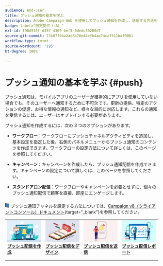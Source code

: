 ```yaml
---
audience: end-user
title: プッシュ通知の基本を学ぶ
description: Adobe Campaign Web を使用してプッシュ通知を作成し、送信する方法を学ぶ
badge: label="限定提供（LA）"
exl-id: f90d915f-d357-4309-bef5-0dedc30280d7
source-git-commit: 73b87f94a2ac8478e44efb4ae74caf511baf0061
workflow-type: tm+mt
source-wordcount: '195'
ht-degree: 100%

---
```


# プッシュ通知の基本を学ぶ {#push}

プッシュ通知は、モバイルアプリのユーザーが積極的にアプリを使用していない場合でも、そのユーザーへ通知するために不可欠です。更新の提供、特定のアクションの促進、お得な情報の通知など、様々な目的に対応します。これらの通知を受信するには、ユーザーはオプトインする必要があります。

プッシュ通知を作成するには、次の 3 つのオプションがあります。

* **ワークフロー**：ワークフローにプッシュチャネルアクティビティを追加し、基本設定を指定した後、右側のパネルメニューからプッシュ通知のコンテンツを作成できます。ワークフローの設定方法について詳しくは、このページを参照してください。

* **キャンペーン**：キャンペーンを作成したら、プッシュ通知配信を作成できます。キャンペーンの設定について詳しくは、このページを参照してください。

* **スタンドアロン配信**：ワークフローやキャンペーンを必要とせずに、個々のプッシュ通知配信で顧客を直接、即座にエンゲージします。

![](../assets/do-not-localize/book.png) プッシュ通知チャネルを設定する方法については、[Campaign v8（クライアントコンソール）ドキュメント](https://experienceleague.adobe.com/docs/campaign/campaign-v8/campaigns/send/push.html?lang=ja){target="_blank"}を参照してください。

<table style="table-layout:fixed"><tr style="border: 0;">
<td>
<a href="create-push.md">
<img alt="リード" src="assets/do-not-localize/push_create.jpeg">
</a>
<div><a href="create-push.md"><strong>プッシュ配信を作成</strong>
</div>
<p>
</td>
<td>
<a href="content-push.md">
<img alt="低頻度" src="assets/do-not-localize/push_design.jpeg">
</a>
<div>
<a href="content-push.md"><strong>プッシュ配信をデザイン<strong></strong></a>
</div>
<p></td>
<td>
<a href="send-push.md">
<img alt="検証" src="assets/do-not-localize/push_send.jpeg">
</a>
<div>
<a href="send-push.md"><strong>プッシュ配信を送信</strong></a>
</div>
<p>
</td>
<td>
<a href="send-push.md">
<img alt="検証" src="assets/do-not-localize/push_report.jpeg">
</a>
<div>
<a href="send-push.md"><strong>プッシュ配信レポート</strong></a>
</div>
<p>
</td>
</tr></table>
